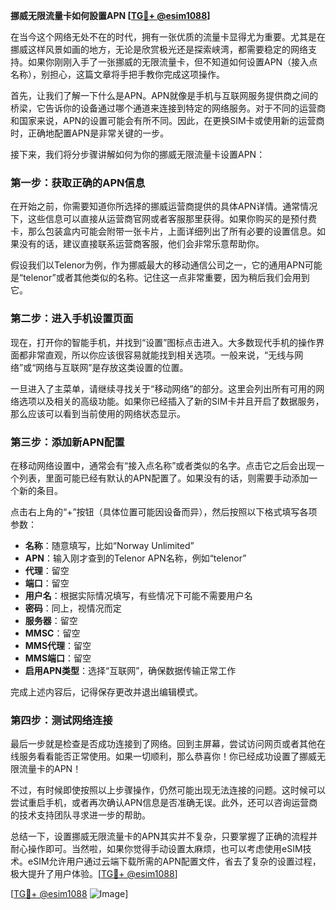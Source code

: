 **挪威无限流量卡如何設置APN [[TG💪+ @esim1088](https://t.me/s/esim1088)]**

在当今这个网络无处不在的时代，拥有一张优质的流量卡显得尤为重要。尤其是在挪威这样风景如画的地方，无论是欣赏极光还是探索峡湾，都需要稳定的网络支持。如果你刚刚入手了一张挪威的无限流量卡，但不知道如何设置APN（接入点名称），别担心，这篇文章将手把手教你完成这项操作。

首先，让我们了解一下什么是APN。APN就像是手机与互联网服务提供商之间的桥梁，它告诉你的设备通过哪个通道来连接到特定的网络服务。对于不同的运营商和国家来说，APN的设置可能会有所不同。因此，在更换SIM卡或使用新的运营商时，正确地配置APN是非常关键的一步。

接下来，我们将分步骤讲解如何为你的挪威无限流量卡设置APN：

### 第一步：获取正确的APN信息

在开始之前，你需要知道你所选择的挪威运营商提供的具体APN详情。通常情况下，这些信息可以直接从运营商官网或者客服那里获得。如果你购买的是预付费卡，那么包装盒内可能会附带一张卡片，上面详细列出了所有必要的设置信息。如果没有的话，建议直接联系运营商客服，他们会非常乐意帮助你。

假设我们以Telenor为例，作为挪威最大的移动通信公司之一，它的通用APN可能是“telenor”或者其他类似的名称。记住这一点非常重要，因为稍后我们会用到它。

### 第二步：进入手机设置页面

现在，打开你的智能手机，并找到“设置”图标点击进入。大多数现代手机的操作界面都非常直观，所以你应该很容易就能找到相关选项。一般来说，“无线与网络”或“网络与互联网”是存放这类设置的位置。

一旦进入了主菜单，请继续寻找关于“移动网络”的部分。这里会列出所有可用的网络选项以及相关的高级功能。如果你已经插入了新的SIM卡并且开启了数据服务，那么应该可以看到当前使用的网络状态显示。

### 第三步：添加新APN配置

在移动网络设置中，通常会有“接入点名称”或者类似的名字。点击它之后会出现一个列表，里面可能已经有默认的APN配置了。如果没有的话，则需要手动添加一个新的条目。

点击右上角的“+”按钮（具体位置可能因设备而异），然后按照以下格式填写各项参数：

- **名称**：随意填写，比如“Norway Unlimited”
- **APN**：输入刚才查到的Telenor APN名称，例如“telenor”
- **代理**：留空
- **端口**：留空
- **用户名**：根据实际情况填写，有些情况下可能不需要用户名
- **密码**：同上，视情况而定
- **服务器**：留空
- **MMSC**：留空
- **MMS代理**：留空
- **MMS端口**：留空
- **启用APN类型**：选择“互联网”，确保数据传输正常工作

完成上述内容后，记得保存更改并退出编辑模式。

### 第四步：测试网络连接

最后一步就是检查是否成功连接到了网络。回到主屏幕，尝试访问网页或者其他在线服务看看能否正常使用。如果一切顺利，那么恭喜你！你已经成功设置了挪威无限流量卡的APN！

不过，有时候即使按照以上步骤操作，仍然可能出现无法连接的问题。这时候可以尝试重启手机，或者再次确认APN信息是否准确无误。此外，还可以咨询运营商的技术支持团队寻求进一步的帮助。

总结一下，设置挪威无限流量卡的APN其实并不复杂，只要掌握了正确的流程并耐心操作即可。当然啦，如果你觉得手动设置太麻烦，也可以考虑使用eSIM技术。eSIM允许用户通过云端下载所需的APN配置文件，省去了复杂的设置过程，极大提升了用户体验。[[TG💪+ @esim1088](https://t.me/s/esim1088)]

[[TG💪+ @esim1088](https://t.me/s/esim1088) ![Image](https://i.postimg.cc/4NQfJmqS/Snipaste-2025-05-13-00-14-12.png)]